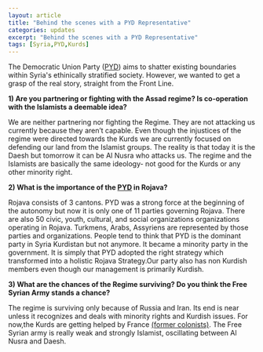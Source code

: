 ```yaml
---
layout: article
title: "Behind the scenes with a PYD Representative"
categories: updates
excerpt: "Behind the scenes with a PYD Representative"
tags: [Syria,PYD,Kurds]
---
```



The Democratic Union Party ([PYD](http://www.pydrojava.net/en/index.php/about)) aims to shatter existing boundaries within Syria's ethinically stratified society. However, we wanted to get a grasp of the real story, straight from the Front Line.

**1) Are you partnering or fighting with the Assad regime? Is co-operation with the Islamists a deemable idea?**

We are neither partnering nor fighting the Regime. They are not attacking us currently because they aren’t capable. Even though the injustices of the regime were directed towards the Kurds we are currently focused on defending our land from the Islamist groups. The reality is that today it is the Daesh but tomorrow it can be Al Nusra who attacks us. The regime and the Islamists are basically the same ideology- not good for the Kurds or any other minority right. 


**2) What is the importance of the [PYD](http://www.pydrojava.net/en/) in Rojava?**

Rojava consists of 3 cantons. PYD was a strong force at the beginning of the autonomy but now it is only one of 11 parties governing Rojava. There are also 50 civic, youth, cultural, and social organizations organizations operating in Rojava. Turkmens, Arabs, Assyriens are represented by those parties and organizations. People tend to think that PYD is the dominant party in Syria Kurdistan but not anymore. It became a minority party in the government. It is simply that PYD adopted the right strategy which transformed into a holistic Rojava Strategy.Our party also has non Kurdish members even though our management is primarily Kurdish.

 

**3) What are the chances of the Regime surviving? Do you think the Free Syrian Army stands a chance?**

The regime is surviving only because of Russia and Iran. Its end is near unless it recognizes and deals with minority rights and Kurdish issues. For now,the Kurds are getting helped by France [(former colonists)](http://www.britannica.com/EBchecked/topic/578856/Syria/29921/The-French-mandate). The Free Syrian army is really weak and strongly Islamist, oscillating between Al Nusra and Daesh.


